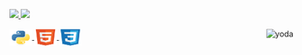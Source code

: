 <div>
  <a href="https://github.com/Palitin">
  <img height="180em" src="https://github-readme-stats.vercel.app/api?username=Palitin&show_icons=true&theme=cobalt&include_all_commits=true&count_private=true"/>
  <img height="180em" src="https://github-readme-stats.vercel.app/api/top-langs/?username=Palitin&layout=compact&langs_count=7&theme=cobalt"/>
</div>
<div style="display: inline_block"><br>
  <img align="center" alt="Python" height="30" width="40" src="https://raw.githubusercontent.com/devicons/devicon/master/icons/python/python-original.svg">
  <img align="center" alt="HTML" height="30" width="40" src="https://raw.githubusercontent.com/devicons/devicon/master/icons/html5/html5-original.svg">
  <img align="center" alt="CSS" height="30" width="40" src="https://raw.githubusercontent.com/devicons/devicon/master/icons/css3/css3-original.svg">
  <img align="right" alt="yoda" src="https://cdn.discordapp.com/emojis/859088644942069790.gif?v=1">
</div>
